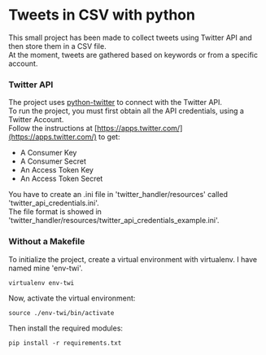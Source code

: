 # Tweets in CSV with python

This small project has been made to collect tweets using Twitter API and then store them in a CSV file.  
At the moment, tweets are gathered based on keywords or from a specific account.  

### Twitter API
The project uses [python-twitter](https://github.com/bear/python-twitter) to connect with the Twitter API.  
To run the project, you must first obtain all the API credentials, using a Twitter Account.  
Follow the instructions at [https://apps.twitter.com/](https://apps.twitter.com/) to get:  

* A Consumer Key
* A Consumer Secret
* An Access Token Key
* An Access Token Secret

You have to create an .ini file in 'twitter_handler/resources' called 'twitter_api_credentials.ini'.  
The file format is showed in 'twitter_handler/resources/twitter_api_credentials_example.ini'.  

### Without a Makefile
To initialize the project, create a virtual environment with virtualenv. I have named mine 'env-twi'.  
```
virtualenv env-twi
```

Now, activate the virtual environment:  
```
source ./env-twi/bin/activate
```

Then install the required modules:  
```
pip install -r requirements.txt
```

###
